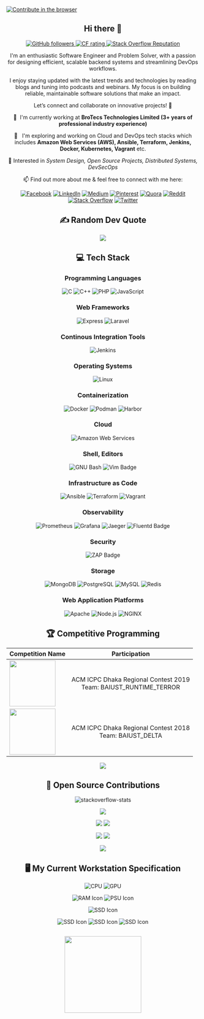 
[![Contribute in the browser](https://gitpod.io/button/open-in-gitpod.svg)](https://gitpod.io/#https://github.com/samnoonabrar/samnoonabrar)

<h2 align="center"> Hi there 👋 <br/></h2> 
<div align="center">


<p align="center">
  <a href="https://github.com/samnoonabrar" >
    <img alt="GitHub followers" src="https://img.shields.io/github/followers/samnoonabrar?label=Github%20followers">
  </a> 


 <a href="https://codeforces.com/profile/samnoon">
    <img src="https://raw.githubusercontent.com/samnoonabrar/codeforces-stats/main/output/rating.svg" alt="CF rating" />
  </a>
  
 

 
  <a href="https://stackoverflow.com/users/8188682/samnoon">
    <img alt="Stack Overflow Reputation" src="https://img.shields.io/stackexchange/stackoverflow/r/8188682?color=orange&label=reputation&logo=stackoverflow">
  </a>	


  </p>

I'm an enthusiastic Software Engineer and Problem Solver, with a passion for designing efficient, scalable backend systems and streamlining DevOps workflows.

I enjoy staying updated with the latest trends and technologies by reading blogs and tuning into podcasts and webinars. My focus is on building reliable, maintainable software solutions that make an impact.

Let’s connect and collaborate on innovative projects! 🚀



 :office: &nbsp;I'm currently working at **BroTecs Technologies Limited (3+ years of professional industry experience)**
 
 :seedling: &nbsp; I'm exploring and working on Cloud and DevOps tech stacks which includes **Amazon Web Services (AWS), Ansible, Terraform, Jenkins, Docker, Kubernetes, Vagrant** etc.

 📖 Interested in *System Design, Open Source Projects, Distributed Systems, DevSecOps*

 📫 Find out more about me & feel free to connect with me here:


[![Facebook](https://img.shields.io/badge/Facebook-%231877F2.svg?logo=Facebook&logoColor=white)](https://facebook.com/samnoon.abrar) [![LinkedIn](https://img.shields.io/badge/LinkedIn-%230077B5.svg?logo=linkedin&logoColor=white)](https://linkedin.com/in/samnoon) [![Medium](https://img.shields.io/badge/Medium-12100E?logo=medium&logoColor=white)](https://medium.com/@samnoonabrar) [![Pinterest](https://img.shields.io/badge/Pinterest-%23E60023.svg?logo=Pinterest&logoColor=white)](https://pinterest.com/samnoonabrar) [![Quora](https://img.shields.io/badge/Quora-%23B92B27.svg?logo=Quora&logoColor=white)](https://quora.com/profile/Samnoon-Abrar) [![Reddit](https://img.shields.io/badge/Reddit-%23FF4500.svg?logo=Reddit&logoColor=white)](https://reddit.com/user/samnoonabrar) [![Stack Overflow](https://img.shields.io/badge/-Stackoverflow-FE7A16?logo=stack-overflow&logoColor=white)](https://stackoverflow.com/users/8188682) [![Twitter](https://img.shields.io/badge/Twitter-%231DA1F2.svg?logo=Twitter&logoColor=white)](https://twitter.com/samnoonabrar) 


</div>

















<h2 align="center">
✍️ Random Dev Quote
</h2>
<div align="center">

![](https://quotes-github-readme.vercel.app/api?type=horizontal&theme=gruvbox)

</div>












<h2 align="center">
💻 Tech Stack
</h2>

<div align="center">
	
### Programming Languages

![C](https://img.shields.io/badge/-C-00599C?logo=C&logoColor=white&style=flat)
![C++](https://img.shields.io/badge/-C%2B%2B-00599C?logo=C%2B%2B&logoColor=white&style=flat)
![PHP](https://img.shields.io/badge/-PHP-777BB4?logo=PHP&logoColor=white&style=flat)
![JavaScript](https://img.shields.io/badge/-JavaScript-F7DF1E?logo=Javascript&logoColor=black&style=flat)




### Web Frameworks

![Express](https://img.shields.io/badge/Express-000?logo=express&logoColor=fff&style=flat)
![Laravel](https://img.shields.io/badge/Laravel-FF2D20?logo=laravel&logoColor=fff&style=flat)

### Continous Integration Tools

![Jenkins](https://img.shields.io/badge/Jenkins-D24939?logo=jenkins&logoColor=fff&style=flat)

### Operating Systems
![Linux](https://img.shields.io/badge/Linux-FCC624?style=flat&logo=Linux&logoColor=black)

### Containerization 
![Docker](https://img.shields.io/badge/Docker-2496ED?logo=docker&logoColor=fff&style=flat)
![Podman](https://img.shields.io/badge/Podman-892CA0?logo=podman&logoColor=fff&style=flat)
![Harbor](https://img.shields.io/badge/Harbor-60B932?logo=harbor&logoColor=fff&style=flat)

### Cloud 
![Amazon Web Services](https://img.shields.io/badge/Amazon%20Web%20Services-232F3E?logo=amazonwebservices&logoColor=fff&style=flat)

### Shell, Editors

![GNU Bash](https://img.shields.io/badge/GNU%20Bash-4EAA25?logo=gnubash&logoColor=fff&style=flat) 
![Vim Badge](https://img.shields.io/badge/Vim-019733?logo=vim&logoColor=fff&style=flat)


### Infrastructure as Code
![Ansible](https://img.shields.io/badge/Ansible-E00?logo=ansible&logoColor=fff&style=flat)
![Terraform](https://img.shields.io/badge/Terraform-%23623CE4.svg?style=flat-square&logo=Terraform&logoColor=white)
![Vagrant](https://img.shields.io/badge/Vagrant-%231563FF.svg?style=flat-square&logo=Vagrant&logoColor=white)

### Observability 
![Prometheus](https://img.shields.io/badge/Prometheus-000000?style=flat&logo=Prometheus&labelColor=000000)
![Grafana](https://img.shields.io/badge/Grafana-black?style=flat&logo=Grafana)
![Jaeger](https://img.shields.io/badge/Jaeger-66CFE3?logo=jaeger&logoColor=fff&style=flat)
![Fluentd Badge](https://img.shields.io/badge/Fluentd-0E83C8?logo=fluentd&logoColor=fff&style=flat)

### Security

![ZAP Badge](https://img.shields.io/badge/ZAP-00549E?logo=zap&logoColor=fff&style=flat)

### Storage
![MongoDB](https://img.shields.io/badge/MongoDB-47A248?logo=mongodb&logoColor=fff&style=flat)
![PostgreSQL](https://img.shields.io/badge/PostgreSQL-4169E1?logo=postgresql&logoColor=fff&style=flat)
![MySQL](https://img.shields.io/badge/-MySQL-4479A1?logo=Mysql&logoColor=white&style=flat)
![Redis](https://img.shields.io/badge/Redis-%23DC382D.svg?style=flat-square&logo=Redis&logoColor=white)

### Web Application Platforms
![Apache](https://img.shields.io/badge/Apache-D22128?logo=apache&logoColor=fff&style=flat)
![Node.js](https://img.shields.io/badge/Node.js-5FA04E?logo=nodedotjs&logoColor=fff&style=flat)
![NGINX](https://img.shields.io/badge/NGINX-009639?logo=nginx&logoColor=fff&style=flat)




</div>



<h2 align="center">
🏆 Competitive Programming
</h2>
<div align="center">

| Competition Name| Participation |
| :----- | :----: |
| <img width="120px" src="https://www.hmc.edu/about-hmc/wp-content/uploads/sites/2/2019/01/icpc19.png" />  | ACM ICPC Dhaka Regional Contest 2019 <br /> Team: BAIUST_RUNTIME_TERROR  |
| <img width="120px" src="https://www.hmc.edu/about-hmc/wp-content/uploads/sites/2/2019/01/icpc19.png" />  | ACM ICPC Dhaka Regional Contest 2018 <br /> Team: BAIUST_DELTA  |


![](https://raw.githubusercontent.com/samnoonabrar/codeforces-stats/main/output/light_card.svg)

</div>



<h2 align="center">
🤝 Open Source Contributions
</h2>


<div align="center">



![stackoverflow-stats](https://github-stackoverflow-readme.vercel.app/?userId=8188682)


![](https://github-readme-activity-graph.vercel.app/graph?username=samnoonabrar&bg_color=ffffff&color=000000&line=24292e&point=24292e&area=true&hide_border=false)


![](http://github-profile-summary-cards.vercel.app/api/cards/repos-per-language?username=samnoonabrar&theme=default)
![](http://github-profile-summary-cards.vercel.app/api/cards/most-commit-language?username=samnoonabrar&theme=default)

![](http://github-profile-summary-cards.vercel.app/api/cards/stats?username=samnoonabrar&theme=default)
![](http://github-profile-summary-cards.vercel.app/api/cards/productive-time?username=samnoonabrar&theme=default&utcOffset=8)


![](http://github-profile-summary-cards.vercel.app/api/cards/profile-details?username=samnoonabrar&theme=default)

</div>




<h2 align="center">
🖥️ My Current Workstation Specification
</h2>

<div align="center">

![CPU](https://img.shields.io/badge/CPU-AMD_Ryzen_5_3500X-ED1C24?style=for-the-badge&logo=amd&logoColor=white)
![GPU](https://img.shields.io/badge/GPU-NVIDIA_GeForce_GTX_1050_TI_4GB-76B900?style=for-the-badge&logo=nvidia&logoColor=white) 

![RAM Icon](https://img.shields.io/badge/RAM-Corsair_Vengeance_LPX_32GB-2d5f74?style=flat&logo=corsair&logoColor=white)
![PSU Icon](https://img.shields.io/badge/PSU-Corsair_CV650_80+_Bronze-2d5f74?style=flat&logo=corsair&logoColor=white)

![SSD Icon](https://img.shields.io/badge/SSD-Samsung_980_NVMe_500GB-blue?style=flat&logo=samsung&logoColor=white)


![SSD Icon](https://img.shields.io/badge/SSD-Team_EX2_SATA_2TB-blue?style=flat&logoColor=white)
![SSD Icon](https://img.shields.io/badge/SSD-Adata_SU650_SATA_1TB-003092?style=flat&logoColor=azureblue)
![SSD Icon](https://img.shields.io/badge/SSD-MSI_Spatium_S270_SATA_960GB-EB1D24?style=flat&logo=msi&logoColor=white)

</div>





</div>
<h2 align="center">
  <img align='center' src="https://github.com/samnoonabrar/samnoonabrar/blob/main/portal-3.gif" width='200'>
</h2>
